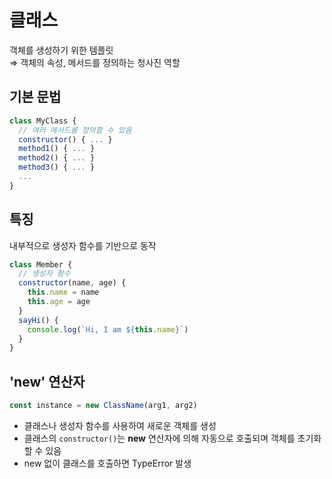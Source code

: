 # 클래스
객체를 생성하기 위한 템플릿<br>
⇒ 객체의 속성, 메서드를 정의하는 청사진 역할

## 기본 문법
```javascript
class MyClass {
  // 여러 메서드를 정의할 수 있음
  constructor() { ... }
  method1() { ... }
  method2() { ... }
  method3() { ... }
  ...
}
```

## 특징
내부적으로 생성자 함수를 기반으로 동작
```javascript
class Member {
  // 생성자 함수
  constructor(name, age) {
    this.name = name
    this.age = age
  }
  sayHi() {
    console.log(`Hi, I am ${this.name}`)
  }
}
```

## 'new' 연산자
```javascript
const instance = new ClassName(arg1, arg2)
```
- 클래스나 생성자 함수를 사용하여 새로운 객체를 생성
- 클래스의 `constructor()`는 **new** 연산자에 의해 자동으로 호출되며 객체를 초기화 할 수 있음
- new 없이 클래스를 호출하면 TypeError 발생
